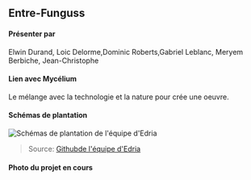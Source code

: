 ## Entre-Funguss

#### Présenter par 
Elwin Durand, Loic Delorme,Dominic Roberts,Gabriel Leblanc, Meryem Berbiche, Jean-Christophe 

#### Lien avec Mycélium 

Le mélange avec la technologie et la nature pour crée une oeuvre.

#### Schémas de plantation
![Schémas de plantation de l'équipe d'Edria](medias/schema_de_plantiation_edria.png)
> Source: [Githubde l'équipe d'Edria](https://github.com/F-C-A/EDRIA)


#### Photo du projet en cours


